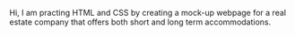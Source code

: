 Hi, I am practing HTML and CSS by creating a mock-up webpage for a real estate company that offers both short and long term accommodations.
